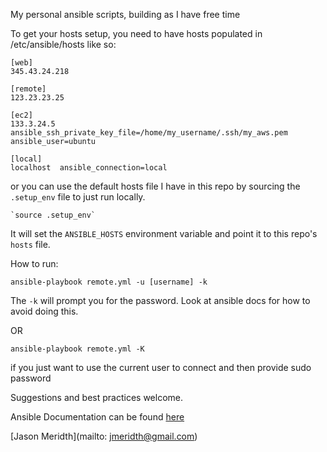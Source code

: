 My personal ansible scripts, building as I have free time

To get your hosts setup, you need to have hosts populated in /etc/ansible/hosts like so:

    [web]
    345.43.24.218
    
    [remote]
    123.23.23.25

    [ec2]
    133.3.24.5 ansible_ssh_private_key_file=/home/my_username/.ssh/my_aws.pem ansible_user=ubuntu

    [local]
    localhost  ansible_connection=local

or you can use the default hosts file I have in this repo by sourcing the `.setup_env` file to just run locally.

    `source .setup_env`

It will set the `ANSIBLE_HOSTS` environment variable and point it to this repo's `hosts` file.

How to run:

    ansible-playbook remote.yml -u [username] -k

The `-k` will prompt you for the password.  Look at ansible docs for how to avoid doing this.

OR

    ansible-playbook remote.yml -K

if you just want to use the current user to connect and then provide sudo password

Suggestions and best practices welcome.

Ansible Documentation can be found [here](http://docs.ansible.com/index.html)

[Jason Meridth](mailto: jmeridth@gmail.com)
